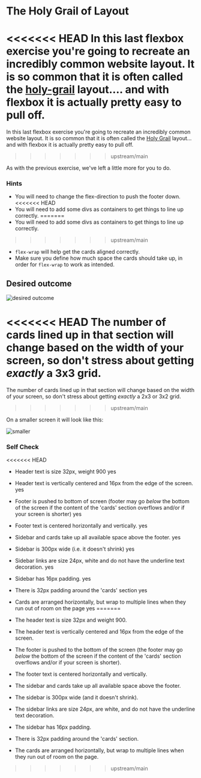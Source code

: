 # The Holy Grail of Layout

<<<<<<< HEAD
In this last flexbox exercise you're going to recreate an incredibly common 
website layout. It is so common that it is often called the 
[holy-grail](
https://www.google.com/search?q=holy+grail+layout&tbm=isch&sclient=img) layout.... 
and with flexbox it is actually pretty easy to pull off.
=======
In this last flexbox exercise you're going to recreate an incredibly common website layout. It is so common that it is often called the [Holy Grail](https://www.google.com/search?q=holy+grail+layout&tbm=isch&sclient=img) layout... and with flexbox it is actually pretty easy to pull off.
>>>>>>> upstream/main

As with the previous exercise, we've left a little more for you to do.

### Hints
- You will need to change the flex-direction to push the footer down.
<<<<<<< HEAD
- You will need to add some divs as containers to get things to line up 
  correctly. 
=======
- You will need to add some divs as containers to get things to line up correctly.
>>>>>>> upstream/main
- `flex-wrap` will help get the cards aligned correctly.
-  Make sure you define how much space the cards should take up, in order for `flex-wrap` to work as intended.

## Desired outcome

![desired outcome](./desired-outcome.png)

<<<<<<< HEAD
The number of cards lined up in that section will change based on the width of 
your screen, so don't stress about getting _exactly_ a 3x3 grid.
=======
The number of cards lined up in that section will change based on the width of your screen, so don't stress about getting _exactly_ a 2x3 or 3x2 grid.
>>>>>>> upstream/main

On a smaller screen it will look like this:

![smaller](./desired-outcome-smaller.png)

### Self Check
<<<<<<< HEAD
- Header text is size 32px, weight 900
  yes
  
- Header text is vertically centered and 16px from the edge of the screen.
  yes
  
- Footer is pushed to bottom of screen (footer may go _below_ the bottom of the screen if the content of the 'cards' section overflows and/or if your screen is shorter)
  yes
  
- Footer text is centered horizontally and vertically.
  yes
  
- Sidebar and cards take up all available space above the footer.
  yes
  
- Sidebar is 300px wide (i.e. it doesn't shrink)
  yes
  
- Sidebar links are size 24px, white and do not have the underline text decoration.
  yes
  
- Sidebar has 16px padding.
  yes
  
- There is 32px padding around the 'cards' section
  yes
  
- Cards are arranged horizontally, but wrap to multiple lines when they run out 
  of room on the page
  yes
=======
- The header text is size 32px and weight 900.
- The header text is vertically centered and 16px from the edge of the screen.
- The footer is pushed to the bottom of the screen (the footer may go _below_ the bottom of the screen if the content of the 'cards' section overflows and/or if your screen is shorter).
- The footer text is centered horizontally and vertically.
- The sidebar and cards take up all available space above the footer.
- The sidebar is 300px wide (and it doesn't shrink).
- The sidebar links are size 24px, are white, and do not have the underline text decoration.
- The sidebar has 16px padding.
- There is 32px padding around the 'cards' section.
- The cards are arranged horizontally, but wrap to multiple lines when they run out of room on the page.
>>>>>>> upstream/main

